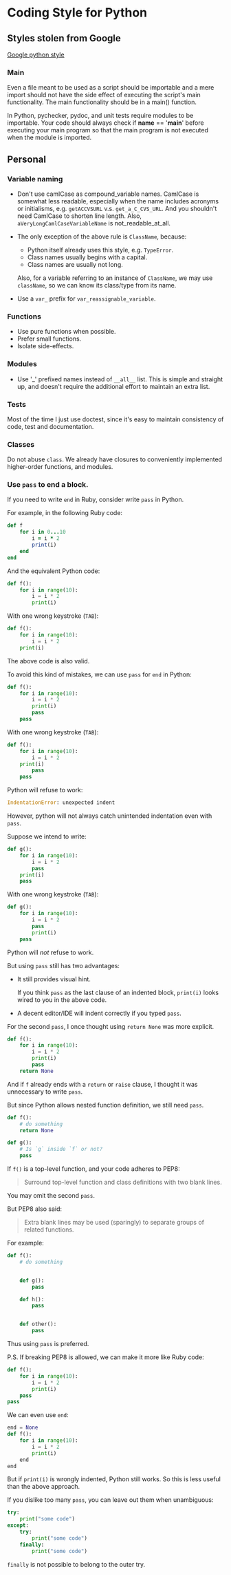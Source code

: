 Coding Style for Python
=======================

Styles stolen from Google
-------------------------

[Google python style](http://google-styleguide.googlecode.com/svn/trunk/pyguide.html)

### Main

Even a file meant to be used as a script should be importable and a mere
import should not have the side effect of executing the script's main
functionality. The main functionality should be in a main() function.

In Python, pychecker, pydoc, and unit tests require modules to be importable.
Your code should always check if __name__ == '__main__' before executing
your main program so that the main program is not executed when the module
is imported.


Personal
--------

### Variable naming

* Don't use camlCase as compound_variable names.  CamlCase is somewhat less
  readable, especially when the name includes acronyms or initialisms, e.g.
  `getACCVSURL` v.s. `get_a_C_CVS_URL`.  And you shouldn't need CamlCase to
  shorten line length.  Also, `aVeryLongCamlCaseVariableName` is not_readable_at_all.

* The only exception of the above rule is `ClassName`, because:

    - Python itself already uses this style, e.g. `TypeError`.
    - Class names usually begins with a capital.
    - Class names are usually not long.

    Also, for a variable referring to an instance of `ClassName`, we may use `className`,
    so we can know its class/type from its name.

* Use a `var_` prefix for `var_reassignable_variable`.

### Functions

* Use pure functions when possible.
* Prefer small functions.
* Isolate side-effects.

### Modules

* Use '_' prefixed names instead of ``__all__`` list.  This is simple and
  straight up, and doesn't require the additional effort to maintain an
  extra list.

### Tests

Most of the time I just use doctest,
since it's easy to maintain consistency of code, test and documentation.

### Classes

Do not abuse `class`.
We already have closures to conveniently implemented higher-order functions, and modules.

### Use `pass` to end a block.


If you need to write `end` in Ruby, consider write `pass` in Python.

For example, in the following Ruby code:

```ruby
def f
    for i in 0...10
        i = i * 2
        print(i)
    end
end
```

And the equivalent Python code:

```python
def f():
    for i in range(10):
        i = i * 2
        print(i)
```

With one wrong keystroke (`TAB`):

```python
def f():
    for i in range(10):
        i = i * 2
    print(i)
```

The above code is also valid.

To avoid this kind of mistakes, we can use `pass` for `end` in Python:

```python
def f():
    for i in range(10):
        i = i * 2
        print(i)
        pass
    pass
```

With one wrong keystroke (`TAB`):

```python
def f():
    for i in range(10):
        i = i * 2
    print(i)
        pass
    pass
```

Python will refuse to work:

```python
IndentationError: unexpected indent
```

However, python will not always catch unintended indentation even with `pass`.

Suppose we intend to write:

```python
def g():
    for i in range(10):
        i = i * 2
        pass
    print(i)
    pass
```

With one wrong keystroke (`TAB`):

```python
def g():
    for i in range(10):
        i = i * 2
        pass
        print(i)
    pass
```

Python will *not* refuse to work.

But using `pass` still has two advantages:

- It still provides visual hint.

    If you think `pass` as the last clause of an indented block,
    `print(i)` looks wired to you in the above code.

- A decent editor/IDE will indent correctly if you typed `pass`.

For the second `pass`, I once thought using `return None` was more explicit.

```python
def f():
    for i in range(10):
        i = i * 2
        print(i)
        pass
    return None
```

And if `f` already ends with a `return` or `raise` clause,
I thought it was unnecessary to write `pass`.

But since Python allows nested function definition, we still need `pass`.

```python
def f():
    # do something
    return None

def g():
    # Is `g` inside `f` or not?
    pass
```

If `f()` is a top-level function, and your code adheres to PEP8:

> Surround top-level function and class definitions with two blank lines.

You may omit the second `pass`.

But PEP8 also said:

> Extra blank lines may be used (sparingly)
> to separate groups of related functions.

For example:

```python
def f():
    # do something


    def g():
        pass

    def h():
        pass


    def other():
        pass
```

Thus using `pass` is preferred.

P.S. If breaking PEP8 is allowed, we can make it more like Ruby code:

```python
def f():
    for i in range(10):
        i = i * 2
        print(i)
    pass
pass
```

We can even use `end`:

```python
end = None
def f():
    for i in range(10):
        i = i * 2
        print(i)
    end
end
```

But if `print(i)` is wrongly indented, Python still works.
So this is less useful than the above approach.

If you dislike too many `pass`,
you can leave out them when unambiguous:

```python
try:
    print("some code")
except:
    try:
        print("some code")
    finally:
        print("some code")
```

`finally` is not possible to belong to the outer try.
        

